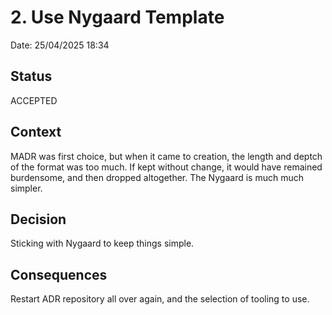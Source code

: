 # 2. Use Nygaard Template

Date: 25/04/2025 18:34

## Status

ACCEPTED

## Context

MADR was first choice, but when it came to creation, the length and deptch of the format was too much. If kept without
change, it would have remained burdensome, and then dropped altogether. The Nygaard is much much simpler.

## Decision

Sticking with Nygaard to keep things simple.

## Consequences

Restart ADR repository all over again, and the selection of tooling to use.
